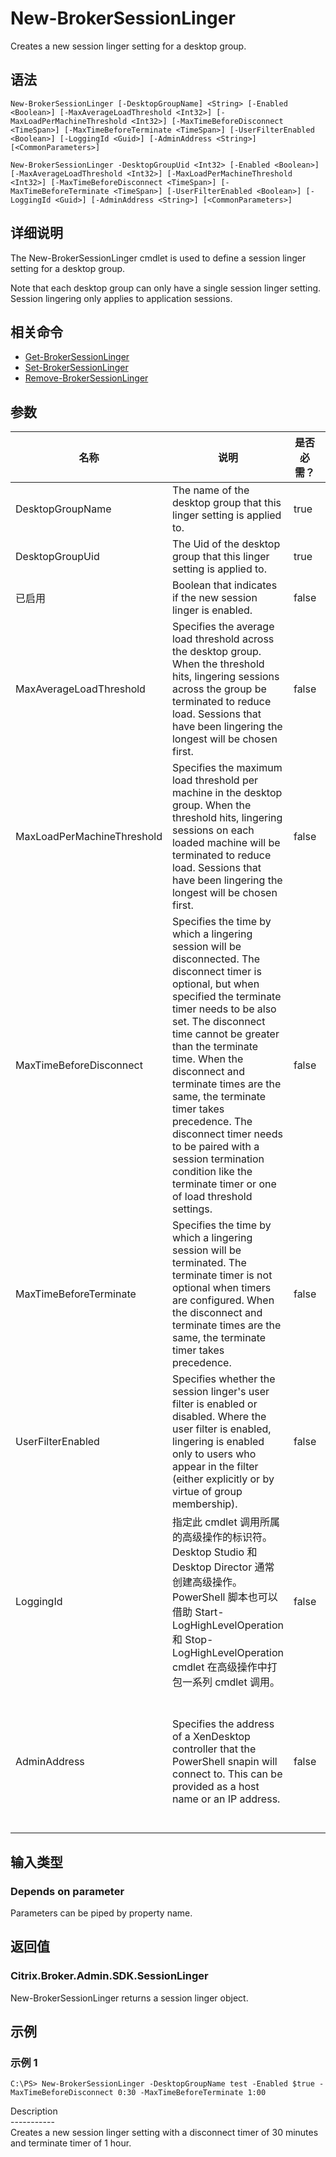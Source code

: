 # New-BrokerSessionLinger

Creates a new session linger setting for a desktop group.

## 语法

    New-BrokerSessionLinger [-DesktopGroupName] <String> [-Enabled <Boolean>] [-MaxAverageLoadThreshold <Int32>] [-MaxLoadPerMachineThreshold <Int32>] [-MaxTimeBeforeDisconnect <TimeSpan>] [-MaxTimeBeforeTerminate <TimeSpan>] [-UserFilterEnabled <Boolean>] [-LoggingId <Guid>] [-AdminAddress <String>] [<CommonParameters>]
    
    New-BrokerSessionLinger -DesktopGroupUid <Int32> [-Enabled <Boolean>] [-MaxAverageLoadThreshold <Int32>] [-MaxLoadPerMachineThreshold <Int32>] [-MaxTimeBeforeDisconnect <TimeSpan>] [-MaxTimeBeforeTerminate <TimeSpan>] [-UserFilterEnabled <Boolean>] [-LoggingId <Guid>] [-AdminAddress <String>] [<CommonParameters>]
    

## 详细说明

The New-BrokerSessionLinger cmdlet is used to define a session linger setting for a desktop group.

Note that each desktop group can only have a single session linger setting. Session lingering only applies to application sessions.

## 相关命令

- [Get-BrokerSessionLinger](Get-BrokerSessionLinger.html)
- [Set-BrokerSessionLinger](Set-BrokerSessionLinger.html)
- [Remove-BrokerSessionLinger](Remove-BrokerSessionLinger.html)

## 参数

| 名称                         | 说明                                                                                                                                                                                                                                                                                                                                                                                                                                                                       | 是否必需？ | 管道输入                  | 默认值                                                                                    |
| -------------------------- | ------------------------------------------------------------------------------------------------------------------------------------------------------------------------------------------------------------------------------------------------------------------------------------------------------------------------------------------------------------------------------------------------------------------------------------------------------------------------ | ----- | --------------------- | -------------------------------------------------------------------------------------- |
| DesktopGroupName           | The name of the desktop group that this linger setting is applied to.                                                                                                                                                                                                                                                                                                                                                                                                    | true  | true (ByPropertyName) |                                                                                        |
| DesktopGroupUid            | The Uid of the desktop group that this linger setting is applied to.                                                                                                                                                                                                                                                                                                                                                                                                     | true  | true (ByPropertyName) |                                                                                        |
| 已启用                        | Boolean that indicates if the new session linger is enabled.                                                                                                                                                                                                                                                                                                                                                                                                             | false | true (ByPropertyName) | true                                                                                   |
| MaxAverageLoadThreshold    | Specifies the average load threshold across the desktop group. When the threshold hits, lingering sessions across the group be terminated to reduce load. Sessions that have been lingering the longest will be chosen first.                                                                                                                                                                                                                                            | false | true (ByPropertyName) |                                                                                        |
| MaxLoadPerMachineThreshold | Specifies the maximum load threshold per machine in the desktop group. When the threshold hits, lingering sessions on each loaded machine will be terminated to reduce load. Sessions that have been lingering the longest will be chosen first.                                                                                                                                                                                                                         | false | true (ByPropertyName) |                                                                                        |
| MaxTimeBeforeDisconnect    | Specifies the time by which a lingering session will be disconnected. The disconnect timer is optional, but when specified the terminate timer needs to be also set. The disconnect time cannot be greater than the terminate time. When the disconnect and terminate times are the same, the terminate timer takes precedence. The disconnect timer needs to be paired with a session termination condition like the terminate timer or one of load threshold settings. | false | true (ByPropertyName) | 15 分钟                                                                                  |
| MaxTimeBeforeTerminate     | Specifies the time by which a lingering session will be terminated. The terminate timer is not optional when timers are configured. When the disconnect and terminate times are the same, the terminate timer takes precedence.                                                                                                                                                                                                                                          | false | true (ByPropertyName) | 8 小时                                                                                   |
| UserFilterEnabled          | Specifies whether the session linger's user filter is enabled or disabled. Where the user filter is enabled, lingering is enabled only to users who appear in the filter (either explicitly or by virtue of group membership).                                                                                                                                                                                                                                           | false | true (ByPropertyName) | false                                                                                  |
| LoggingId                  | 指定此 cmdlet 调用所属的高级操作的标识符。 Desktop Studio 和 Desktop Director 通常创建高级操作。 PowerShell 脚本也可以借助 Start-LogHighLevelOperation 和 Stop-LogHighLevelOperation cmdlet 在高级操作中打包一系列 cmdlet 调用。                                                                                                                                                                                                                                                                                          | false | false                 |                                                                                        |
| AdminAddress               | Specifies the address of a XenDesktop controller that the PowerShell snapin will connect to. This can be provided as a host name or an IP address.                                                                                                                                                                                                                                                                                                                       | false | false                 | Localhost. Once a value is provided by any cmdlet, this value will become the default. |

## 输入类型

### Depends on parameter

Parameters can be piped by property name.

## 返回值

### Citrix.Broker.Admin.SDK.SessionLinger

New-BrokerSessionLinger returns a session linger object.

## 示例

### 示例 1

    C:\PS> New-BrokerSessionLinger -DesktopGroupName test -Enabled $true -MaxTimeBeforeDisconnect 0:30 -MaxTimeBeforeTerminate 1:00
    

Description  
\---\---\-----  
Creates a new session linger setting with a disconnect timer of 30 minutes and terminate timer of 1 hour.